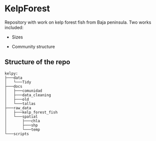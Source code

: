 # KelpForest

Repository with work on kelp forest fish from Baja peninsula. Two works included:

- Sizes

- Community structure

## Structure of the repo

```
kelpy:
├───data
│   └───Tidy
├───docs
│   ├───comunidad
│   ├───data_cleaning
│   ├───old
│   └───tallas
├───raw_data
│   ├───kelp_forest_fish
│   └───spatial
│       ├───chla
│       ├───shp
│       └───temp
└───scripts
```
